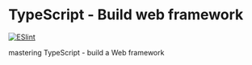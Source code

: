 # TypeScript - Build web framework
[![ESlint](https://github.com/pieteradejong/typescript-web/actions/workflows/ci.yml/badge.svg?branch=main)](https://github.com/pieteradejong/typescript-web/actions/workflows/ci.yml)

mastering TypeScript - build a Web framework

